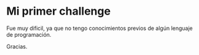 <h1>Mi primer challenge</h1>

Fue muy dificil, ya que no tengo conocimientos previos de algún lenguaje de programación. 

Gracias.
